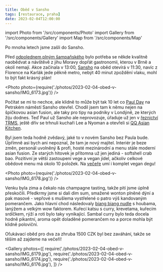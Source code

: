 ```yaml
---
title: Oběd v Sansho
tags: [restaurace, praha]
date: 2023-02-04T12:00:00
---
```


import Photo from '/src/components/Photo'
import Gallery from '/src/components/Gallery'
import Map from '/src/components/Map'

Po mnoha letech jsme zašli do Sansho.

<!-- truncate -->

Před [odpolednem plným šampaňského](/2023/02/04/la-bouteille-de-champagne-2023) bylo potřeba se někde kvalitně naobědvat a návštěvě z jihu Moravy dopřát gastronomii, kterou v Brně a okolí nemají. Akce začínala v 13:00, [Sansho](https://www.sansho.cz/) na oběd otevírá v 11:30, navíc z Florence na Karlák jede pěkně metro, nebýt 40 minut zpoždění vlaku, mohl to být fakt krásný plán!

<Photo photo={require('./photos/2023-02-04-obed-v-sansho/IMG_6173.jpg')} />

Počítat se mi to nechce, ale klidně to může být tak 10 let co [Paul Day](https://www.instagram.com/sanshochef/) na Petrském náměstí Sansho otevřel. Chodil jsem tam k němu nejen na špičkovou asian fusion, ale taky pro tipy na podniky v Londýně, ze kterých žiju dodnes. Teď Paul už Sansho ale neprovozuje, úřaduje už jen v [řeznictví TRMS](https://www.trms.cz/), ještě dřív se trhnuli kuchaři Lee a Nyoman a otevřeli si [QQ Asian Kitchen](https://www.qqasiankitchen.com/).

Byl jsem teda hodně zvědavý, jaké to v novém Sansho bez Paula bude. Úpřímně asi bych ani nepoznal, že tam je nový majitel. Interiér je beze změn, personál uvolněný &amp; profi, hosté mezinárodní a menu stále moderní asian fusion. Ze starých hitovek je přítomna už jen jediná - softshell crab bao. Pozitivní je větší zastoupení vege a vegan jídel, ačkoliv celkové obědové menu má okolo 10 položek. Na [večeře](https://www.sansho.cz/dinner) umí i komplet vegan degu!

<Photo photo={require('./photos/2023-02-04-obed-v-sansho/IMG_6178.jpg')} />

Venku byla zima a čekalo nás champagne tasting, takže pití jsme úplně přeskočili. Předkrmy jsme si dali dim sum, smažené wonton plněné dýní a pak masové - vepřové s mušlema vystřelené o patro výš kandovaným pomerančem. Jako hlavní chod následovaly [biang biang nudle](https://www.youtube.com/watch?v=FsxCzw6JZSw) s houbama, lanýžem a velkým wow faktorem. Kuřecí katsu s curry, krevetama, kuřecím srdíčkem, rýží a roti bylo taky vynikající. Sambal curry bylo teda docela hodně pikantní, aroma opět doladěné pomerančem no a porce mohla být klidně poloviční.

Oťukávací oběd pro dva za zhruba 1500 CZK byl bez zaváhání, takže se těším až zajdeme na večeři!

<Gallery photos={[
require('./photos/2023-02-04-obed-v-sansho/IMG_6179.jpg'),
require('./photos/2023-02-04-obed-v-sansho/IMG_6174.jpg'),
require('./photos/2023-02-04-obed-v-sansho/IMG_6176.jpg'),
]} />

<Map src="https://www.google.com/maps/embed?pb=!1m14!1m8!1m3!1d8609.802603532005!2d14.434177960391747!3d50.09172416355632!3m2!1i1024!2i768!4f13.1!3m3!1m2!1s0x470b94bfa49ae56b%3A0xe3da7dc930221279!2sSansho!5e0!3m2!1sen!2scz!4v1675719883945!5m2!1sen!2scz" />
